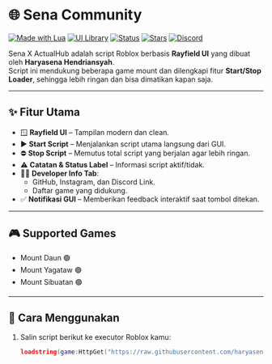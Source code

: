# 🌐  Sena Community

[![Made with Lua](https://img.shields.io/badge/Made%20with-Lua-blue.svg)](https://www.lua.org)
[![UI Library](https://img.shields.io/badge/UI-Rayfield%20UI-orange)](https://github.com/jensonhirst/Rayfield)
[![Status](https://img.shields.io/badge/Status-Active-success)]()
[![Stars](https://img.shields.io/github/stars/haryasenahendriansyah/ROBLOX?style=social)](https://github.com/haryasenahendriansyah/ROBLOX/stargazers)
[![Discord](https://img.shields.io/discord/1272572605455249540?label=Discord&logo=discord&color=7289da)](https://discord.gg/AtbU3EWjwy)

 Sena X ActualHub adalah script Roblox berbasis **Rayfield UI** yang dibuat oleh **Haryasena Hendriansyah**.  
Script ini mendukung beberapa game mount dan dilengkapi fitur **Start/Stop Loader**, sehingga lebih ringan dan bisa dimatikan kapan saja.

---

## ✨ Fitur Utama
- 🪟 **Rayfield UI** – Tampilan modern dan clean.  
- ▶️ **Start Script** – Menjalankan script utama langsung dari GUI.  
- ⛔ **Stop Script** – Memutus total script yang berjalan agar lebih ringan.  
- ⚠️ **Catatan & Status Label** – Informasi script aktif/tidak.  
- 👨‍💻 **Developer Info Tab**:
  - GitHub, Instagram, dan Discord Link.
  - Daftar game yang didukung.
- ✅ **Notifikasi GUI** – Memberikan feedback interaktif saat tombol ditekan.

---

## 🎮 Supported Games
- Mount Daun 🟢  
- Mount Yagataw 🟢  
- Mount Sibuatan 🟢  

---

## 🚀 Cara Menggunakan
1. Salin script berikut ke executor Roblox kamu:
   ```lua
   loadstring(game:HttpGet("https://raw.githubusercontent.com/haryasenahendriansyah/ScriptV1/refs/heads/main/SenaXActualHub"))()
